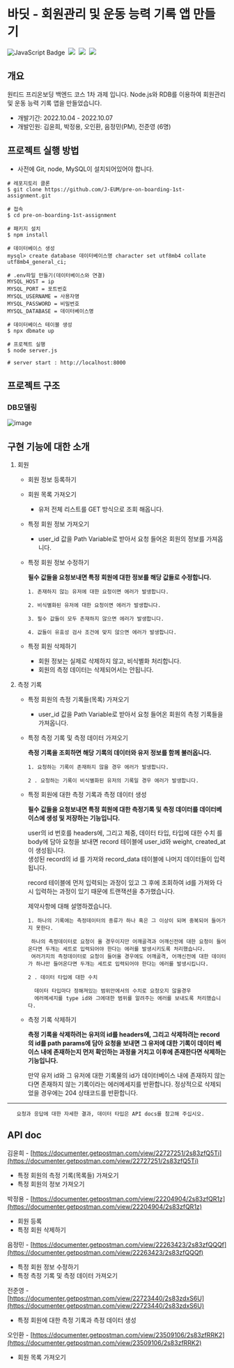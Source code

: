 # 바딧 - 회원관리 및 운동 능력 기록 앱 만들기
![JavaScript Badge](https://img.shields.io/badge/Javascript-F7DF1E?style=for-the-badge&logo=Javascript&logoColor=white)&nbsp;
<img src="https://img.shields.io/badge/Node.js-339933?style=for-the-badge&logo=Node.js&logoColor=white"/>&nbsp;
<img src="https://img.shields.io/badge/Express-000000?style=for-the-badge&logo=Express&logoColor=white"/>&nbsp;
<img src="https://img.shields.io/badge/MySQL-4479A1?style=for-the-badge&logo=MySQL&logoColor=white"/>&nbsp;
## 개요
원티드 프리온보딩 백엔드 코스 1차 과제 입니다. Node.js와 RDB를 이용하여 회원관리 및 운동 능력 기록 앱을 만들었습니다.
- 개발기간: 2022.10.04 - 2022.10.07
- 개발인원: 김윤희, 박정용, 오인환, 음정민(PM), 전준영 (6명)



## 프로젝트 실행 방법

- 사전에 Git, node, MySQL이 설치되어있어야 합니다.

```shell
# 레포지토리 클론
$ git clone https://github.com/J-EUM/pre-on-boarding-1st-assignment.git

# 접속
$ cd pre-on-boarding-1st-assignment

# 패키지 설치
$ npm install

# 데이터베이스 생성
mysql> create database 데이터베이스명 character set utf8mb4 collate utf8mb4_general_ci; 

# .env파일 만들기(데이터베이스와 연결)
MYSQL_HOST = ip
MYSQL_PORT = 포트번호
MYSQL_USERNAME = 사용자명
MYSQL_PASSWORD = 비밀번호
MYSQL_DATABASE = 데이터베이스명

# 데이터베이스 테이블 생성
$ npx dbmate up

# 프로젝트 실행
$ node server.js

# server start : http://localhost:8000
```


## 프로젝트 구조
### DB모델링
![image](https://user-images.githubusercontent.com/97498663/194228536-bf8dac2d-612b-411b-b32b-e27f66263077.png)





## 구현 기능에 대한 소개
1. 회원
    - 회원 정보 등록하기
    
    - 회원 목록 가져오기
    	- 유저 전체 리스트를 GET 방식으로 조회 해옵니다.
    
    - 특정 회원 정보 가져오기
        - user_id 값을 Path Variable로 받아서 요청 들어온 회원의 정보를 가져옵니다.
    - 특정 회원 정보 수정하기

      **필수 값들을 요청보내면 특정 회원에 대한 정보를 해당 값들로 수정합니다.**

          1. 존재하지 않는 유저에 대한 요청이면 에러가 발생합니다.
          
          2. 비식별화된 유저에 대한 요청이면 에러가 발생합니다.
          
          3. 필수 값들이 모두 존재하지 않으면 에러가 발생합니다.

          4. 값들이 유효성 검사 조건에 맞지 않으면 에러가 발생합니다.
        
    
    - 특정 회원 삭제하기
        - 회원 정보는 실제로 삭제하지 않고, 비식별화 처리합니다.
        - 회원의 측정 데이터는 삭제되어서는 안됩니다.

2. 측정 기록
    - 특정 회원의 측정 기록들(목록) 가져오기
        - user_id 값을 Path Variable로 받아서 요청 들어온 회원의 측정 기록들을 가져옵니다.
    
    - 특정 측정 기록 및 측정 데이터 가져오기
      
      **측정 기록을 조회하면 해당 기록의 데이터와 유저 정보를 함께 불러옵니다.**
		
	      1. 요청하는 기록이 존재하지 않을 경우 에러가 발생합니다. 
          
          2 . 요청하는 기록이 비식별화된 유저의 기록일 경우 에러가 발생합니다.
        


    
    - 특정 회원에 대한 측정 기록과 측정 데이터 생성
    
       **필수 값들을 요청보내면 특정 회원에 대한 측정기록 및 측정 데이터를 데이터베이스에 생성 및 저장하는 기능입니다.**
	
	    user의 id 번호를 headers에, 그리고  체중, 데이터 타입, 타입에 대한 수치 를 body에 담아 요청을 보내면 record 테이블에 user_id와 weight, created_at이 생성됩니다.           
        생성된 record의 id 를 가져와 record_data 테이블에 나머지 데이터들이 입력됩니다.
	    
        record 테이블에 먼저 입력되는 과정이 있고 그 후에 조회하여 id를 가져와 다시 입력하는 과정이 있기 때문에 트랜잭션을 추가했습니다.
	    
        제약사항에 대해 설명하겠습니다.
	
	      1. 하나의 기록에는 측정데이터의 종류가 하나 혹은 그 이상이 되며 중복되어 들어가지 못한다.
		
		   하나의 측정데이터로 요청이 올 경우이지만 어깨골격과 어깨신전에 대한 요청이 들어온다면 두개는 세트로 입력되어야 한다는 에러를 발생시키도록 처리했습니다.
	 	   여러가지의 측정데이터로 요청이 들어올 경우에도 어깨골격, 어깨신전에 대한 데이터가 하나만 들어온다면 두개는 세트로 입력되어야 한다는 에러를 발생시킵니다.
		
	      2 . 데이터 타입에 대한 수치
	
		    데이터 타입마다 정해져있는 범위안에서의 수치로 요청오지 않을경우
		    에러메세지를 type id와 그에대한 범위를 알려주는 에러를 보내도록 처리했습니다.
    
    - 측정 기록 삭제하기
        
       **측정 기록을 삭제하려는 유저의 id를 headers에, 그리고 삭제하려는 record 의 id를 path params에 담아 요청을 보내면
	   그 유저에 대한 기록이 데이터 베이스 내에 존재하는지 먼저 확인하는 과정을 거치고 이후에 존재한다면 삭제하는 기능입니다.**
       
       만약 유저 id와 그 유저에 대한 기록물의 id가 데이터베이스 내에 존재하지 않는다면 존재하지 않는 기록이라는 에러메세지를 반환합니다.
	   정상적으로 삭제되었을 경우에는 204 상태코드를 반환합니다.
****        
       요청과 응답에 대한 자세한 결과, 데이터 타입은 API docs를 참고해 주십시오.

## API doc
김윤희 - [https://documenter.getpostman.com/view/22727251/2s83zfQ5Ti](https://documenter.getpostman.com/view/22727251/2s83zfQ5Ti)

- 특정 회원의 측정 기록(목록들) 가져오기
- 특정 회원의 정보 가져오기

박정용 - [https://documenter.getpostman.com/view/22204904/2s83zfQR1z](https://documenter.getpostman.com/view/22204904/2s83zfQR1z)

- 회원 등록
- 특정 회원 삭제하기

음정민 - [https://documenter.getpostman.com/view/22263423/2s83zfQQQf](https://documenter.getpostman.com/view/22263423/2s83zfQQQf)

- 특정 회원 정보 수정하기
- 특정 측정 기록 및 측정 데이터 가져오기

전준영 - [https://documenter.getpostman.com/view/22723440/2s83zdxS6U](https://documenter.getpostman.com/view/22723440/2s83zdxS6U)

- 특정 회원에 대한 측정 기록과 측정 데이터 생성

오인환 - [https://documenter.getpostman.com/view/23509106/2s83zfRRK2](https://documenter.getpostman.com/view/23509106/2s83zfRRK2)

- 회원 목록 가져오기
